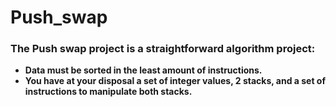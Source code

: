 # Push_swap

### The Push swap project is a straightforward algorithm project:
  * **Data must be sorted in the least amount of instructions.**
  * **You have at your disposal a set of integer values, 2 stacks, and a set of instructions to manipulate both stacks.**
